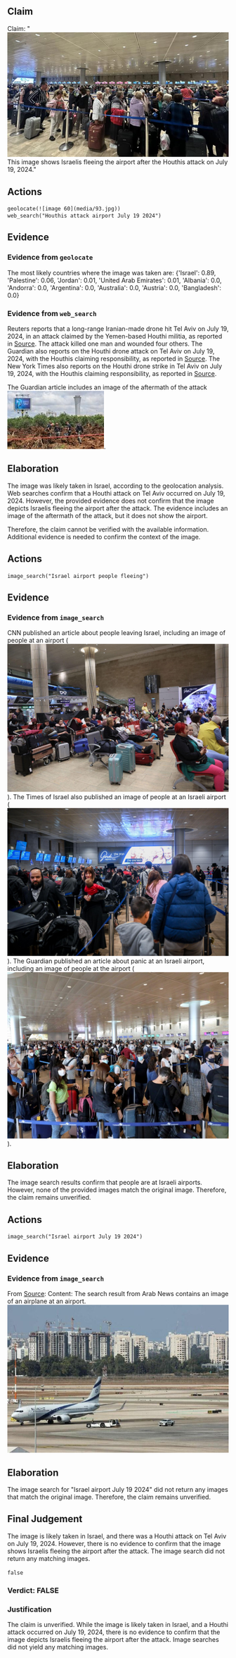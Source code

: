 ## Claim
Claim: "![image 60](media/93.jpg) This image shows Israelis fleeing the airport after the Houthis attack on July 19, 2024."

## Actions
```
geolocate(![image 60](media/93.jpg))
web_search("Houthis attack airport July 19 2024")
```

## Evidence
### Evidence from `geolocate`
The most likely countries where the image was taken are: {'Israel': 0.89, 'Palestine': 0.06, 'Jordan': 0.01, 'United Arab Emirates': 0.01, 'Albania': 0.0, 'Andorra': 0.0, 'Argentina': 0.0, 'Australia': 0.0, 'Austria': 0.0, 'Bangladesh': 0.0}

### Evidence from `web_search`
Reuters reports that a long-range Iranian-made drone hit Tel Aviv on July 19, 2024, in an attack claimed by the Yemen-based Houthi militia, as reported in [Source](https://www.reuters.com/world/middle-east/israeli-military-says-tel-aviv-blast-apparently-caused-by-drone-2024-07-19/). The attack killed one man and wounded four others. The Guardian also reports on the Houthi drone attack on Tel Aviv on July 19, 2024, with the Houthis claiming responsibility, as reported in [Source](https://www.theguardian.com/world/article/2024/jul/19/yemen-houthis-claim-deadly-drone-attack-on-tel-aviv-israel). The New York Times also reports on the Houthi drone strike in Tel Aviv on July 19, 2024, with the Houthis claiming responsibility, as reported in [Source](https://www.nytimes.com/2024/07/19/world/middleeast/houthis-drone-strike-tel-aviv.html).

The Guardian article includes an image of the aftermath of the attack ![image 2533](media/2025-07-20_11-13-1753009985-059149.jpg).


## Elaboration
The image was likely taken in Israel, according to the geolocation analysis. Web searches confirm that a Houthi attack on Tel Aviv occurred on July 19, 2024. However, the provided evidence does not confirm that the image depicts Israelis fleeing the airport after the attack. The evidence includes an image of the aftermath of the attack, but it does not show the airport.

Therefore, the claim cannot be verified with the available information. Additional evidence is needed to confirm the context of the image.


## Actions
```
image_search("Israel airport people fleeing")
```

## Evidence
### Evidence from `image_search`
CNN published an article about people leaving Israel, including an image of people at an airport (![image 10699](media/2025-08-30_07-30-1756539004-075155.jpg)). The Times of Israel also published an image of people at an Israeli airport (![image 10702](media/2025-08-30_07-30-1756539004-939520.jpg)). The Guardian published an article about panic at an Israeli airport, including an image of people at the airport (![image 10704](media/2025-08-30_07-30-1756539005-240979.jpg)).


## Elaboration
The image search results confirm that people are at Israeli airports. However, none of the provided images match the original image. Therefore, the claim remains unverified.


## Actions
```
image_search("Israel airport July 19 2024")
```

## Evidence
### Evidence from `image_search`
From [Source](https://www.arabnews.pk/node/2578242/middle-east): 
Content: The search result from Arab News contains an image of an airplane at an airport. ![image 10729](media/2025-08-30_07-30-1756539018-698994.jpg)


## Elaboration
The image search for "Israel airport July 19 2024" did not return any images that match the original image. Therefore, the claim remains unverified.


## Final Judgement
The image is likely taken in Israel, and there was a Houthi attack on Tel Aviv on July 19, 2024. However, there is no evidence to confirm that the image shows Israelis fleeing the airport after the attack. The image search did not return any matching images.

`false`

### Verdict: FALSE

### Justification
The claim is unverified. While the image is likely taken in Israel, and a Houthi attack occurred on July 19, 2024, there is no evidence to confirm that the image depicts Israelis fleeing the airport after the attack. Image searches did not yield any matching images.
